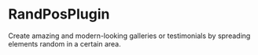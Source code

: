 # RandPosPlugin
Create amazing and modern-looking galleries or testimonials by spreading elements random in a certain area.
